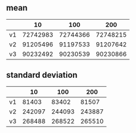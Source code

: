 ## mean
| |10|100|200|
|---|---|---|---|
|v1|72742983|72744366|72748215|
|v2|91205496|91197533|91207642|
|v3|90232492|90230539|90230866|
## standard deviation
| |10|100|200|
|---|---|---|---|
|v1|81403|83402|81507|
|v2|242097|244093|243887|
|v3|268488|268522|265510|
